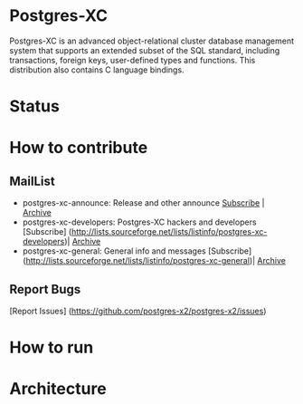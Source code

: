 # Postgres-XC
Postgres-XC is an advanced object-relational cluster database management system that supports an extended subset of the SQL standard, including transactions, foreign keys, user-defined types and functions.  This distribution also contains C language bindings.
# Status

# How to contribute
## MailList
* postgres-xc-announce:  Release and other announce 
[Subscribe](http://lists.sourceforge.net/lists/listinfo/postgres-xc-announce) |  [Archive](http://sourceforge.net/p/postgres-xc/mailman/postgres-xc-announce) 
* postgres-xc-developers:  Postgres-XC hackers and developers
[Subscribe] (http://lists.sourceforge.net/lists/listinfo/postgres-xc-developers)|
[Archive](http://lists.sourceforge.net/lists/listinfo/postgres-xc-developers)
* postgres-xc-general:  General info and messages
[Subscribe] (http://lists.sourceforge.net/lists/listinfo/postgres-xc-general)|
[Archive](http://lists.sourceforge.net/lists/listinfo/postgres-xc-general)

## Report Bugs
[Report Issues] (https://github.com/postgres-x2/postgres-x2/issues)

# How to run

# Architecture

